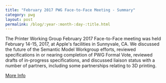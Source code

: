 ```yaml
---
title: "February 2017 PWG Face-to-Face Meeting - Summary"
category: pwg
layout: post
permalink: /blog/:year-:month-:day-:title.html
---
```


The Printer Working Group February 2017 Face-to-Face meeting was held February 14-15, 2017, at Apple's facilities in Sunnyvale, CA. We discussed the future of the Semantic Model Workgroup efforts, reviewed specifications in or nearing completion of PWG Formal Vote, reviewed drafts of in-progress specifications, and discussed liaison status with a number of partners, including some partnerships relating to 3D printing.

<a class="btn btn-secondary btn-sm" href="http://www.pwg.org/blog/pwg-february-2017-F2F-summary.html">More Info</a>
